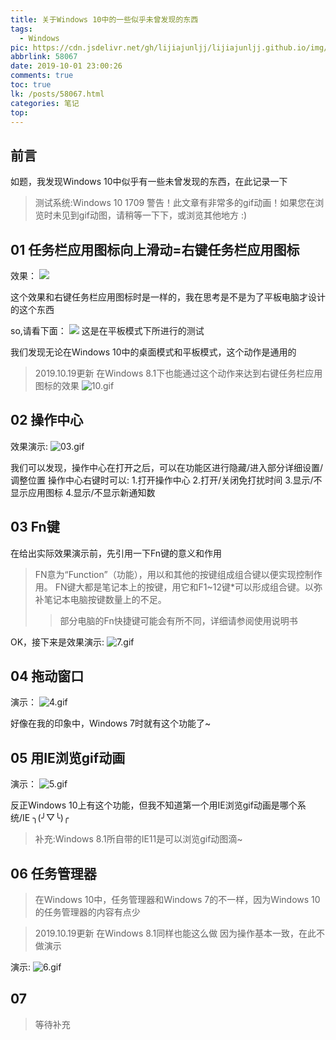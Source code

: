 ```yaml
---
title: 关于Windows 10中的一些似乎未曾发现的东西
tags:
  - Windows
pic: https://cdn.jsdelivr.net/gh/lijiajunljj/lijiajunljj.github.io/img/iYWk9xu2tgyBEed.webp
abbrlink: 58067
date: 2019-10-01 23:00:26
comments: true
toc: true
lk: /posts/58067.html
categories: 笔记
top:
---
```

## 前言
如题，我发现Windows 10中似乎有一些未曾发现的东西，在此记录一下
>测试系统:Windows 10 1709
>警告！此文章有非常多的gif动画！如果您在浏览时未见到gif动图，请稍等一下下，或浏览其他地方 :) 

## 01 任务栏应用图标向上滑动=右键任务栏应用图标
效果：
![](https://liliakaijun-pic.vercel.app/58067/01.gif)

这个效果和右键任务栏应用图标时是一样的，我在思考是不是为了平板电脑才设计的这个东西

so,请看下面：
![](https://liliakaijun-pic.vercel.app/58067/02.gif)
这是在平板模式下所进行的测试

我们发现无论在Windows 10中的桌面模式和平板模式，这个动作是通用的

>2019.10.19更新
在Windows 8.1下也能通过这个动作来达到右键任务栏应用图标的效果
![10.gif](https://i.loli.net/2019/10/26/OYV4ICbWwXfjnxk.gif)

## 02 操作中心
效果演示:
![03.gif](https://i.loli.net/2019/10/26/IpHzh6f4uwVUEq5.gif)

我们可以发现，操作中心在打开之后，可以在功能区进行隐藏/进入部分详细设置/调整位置
操作中心右键时可以:
1.打开操作中心
2.打开/关闭免打扰时间
3.显示/不显示应用图标
4.显示/不显示新通知数


## 03 Fn键
在给出实际效果演示前，先引用一下Fn键的意义和作用
>FN意为“Function”（功能），用以和其他的按键组成组合键以便实现控制作用。
>FN键大都是笔记本上的按键，用它和F1~12键*可以形成组合键。以弥补笔记本电脑按键数量上的不足。
>
>>部分电脑的Fn快捷键可能会有所不同，详细请参阅使用说明书

OK，接下来是效果演示:
![7.gif](https://i.loli.net/2019/10/26/h8vkocQSfglTAiL.gif)


## 04 拖动窗口
演示：
![4.gif](https://i.loli.net/2019/10/26/Xq4HdvNaAFPMmKt.gif)

好像在我的印象中，Windows 7时就有这个功能了~

## 05 用IE浏览gif动画
演示：
![5.gif](https://i.loli.net/2019/10/26/vcq6JfT5nsdWtwQ.gif)

反正Windows 10上有这个功能，但我不知道第一个用IE浏览gif动画是哪个系统/IE
╮(╯▽╰)╭

>补充:Windows 8.1所自带的IE11是可以浏览gif动图滴~


## 06 任务管理器
>在Windows 10中，任务管理器和Windows 7的不一样，因为Windows 10的任务管理器的内容有点少

>2019.10.19更新
在Windows 8.1同样也能这么做
因为操作基本一致，在此不做演示

演示:
![6.gif](https://i.loli.net/2019/10/26/kZxb5GNKym28P7Q.gif)


## 07
>等待补充